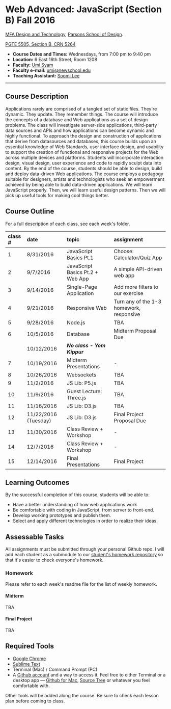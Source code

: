 # Web Advanced: JavaScript (Section B) Fall 2016

[MFA Design and Technology](http://www.newschool.edu/parsons/mfa-design-technology/), [Parsons School of Design](http://www.newschool.edu/parsons/).


[PGTE 5505, Section B, CRN 5264](https://courses.newschool.edu/courses/PGTE5505?sec=5264)


* **Course Dates and Times:**  Wednesdays, from 7:00 pm to 9:40 pm
* **Location:** 6 East 16th Street, Room 1208
* **Faculty:** [Umi Syam](http://umisyam.com/)
* **Faculty e-mail:** [umi@newschool.edu](mailto:umi@newschool.edu)
* **Teaching Assistant:** [Soomi Lee](mailto:lees105@newschool.edu)

---

## Course Description

Applications rarely are comprised of a tangled set of static files. They're dynamic. They update. They remember things. The course will introduce the concepts of a database and Web applications as a set of design problems. The class will investigate server-side applications, third-party data sources and APIs and how applications can become dynamic and highly functional. To approach the design and construction of applications that derive from datasources and databases, this course builds upon an essential knowledge of Web Standards, user interface design, and usability to support the creation of functional and responsive projects for the Web across multiple devices and platforms. Students will incorporate interaction design, visual design, user experience and code to rapidly sculpt data into content. By the end of the course, students should be able to design, build and deploy data-driven Web applications. The course employs a pedagogy suitable for designers, artists and technologists who seek an empowerment achieved by being able to build data-driven applications. We will learn JavaScript properly. Then, we will learn useful design patterns. Then we will pick up useful tools for making cool things better.


## Course Outline

For a full description of each class, see each week's folder.

| class # | date | topic | assignment |
|:--- |:--- |:--- |:--- |
| 1 | 8/31/2016 | JavaScript Basics Pt.1 | Choose: Calculator/Quiz App |
| 2 | 9/7/2016 | JavaScript Basics Pt.2 + Web App | A simple API-driven web app |
| 3 | 9/14/2016 | Single-Page Application | Add more filters to our exercise |
| 4 | 9/21/2016 | Responsive Web | Turn any of the 1-3 homework, responsive |
| 5 | 9/28/2016 | Node.js | TBA |
| 6 | 10/5/2016 | Database | Midterm Proposal Due |
|  | 10/12/2016 | ***No class - Yom Kippur*** |  |
| 7 | 10/19/2016 | Midterm Presentations | - |
| 8 | 10/26/2016 | Websockets | TBA |
| 9 | 11/2/2016 | JS Lib: P5.js | TBA |
| 10 | 11/9/2016 | Guest Lecture: Three.js | TBA |
| 11 | 11/16/2016 | JS Lib: D3.js | TBA |
| 12 | 11/22/2016 (Tuesday) | JS Lib: D3.js | Final Project Proposal Due |
| 13 | 11/30/2016 | Class Review + Workshop | - |
| 14 | 12/7/2016 | Class Review + Workshop | - |
| 15 | 12/14/2016 | Final Presentations | Final Project |

## Learning Outcomes

By the successful completion of this course, students will be able to:

* Have a better understanding of how web applications work
* Be comfortable with coding in JavaScript, from server to front-end.
* Develop working prototypes and publish them.
* Select and apply different technologies in order to realize their ideas.

## Assessable Tasks

All assignments must be submitted through your personal Github repo. I will add each student as a submodule to our [student's homework repository](https://github.com/umisyam/WebAdvJS_Fall2016_StudentsHW) so that it's easier to check everyone's homework.

### Homework

Please refer to each week's readme file for the list of weekly homework.


#### Midterm

TBA

#### Final Project

TBA


## Required Tools

* [Google Chrome](https://www.google.com/chrome/browser/desktop/index.html)
* [Sublime Text](http://www.sublimetext.com/)
* Terminal (Mac) / Command Prompt (PC)
* A [Github account](https://github.com/) and a way to access it. Feel free to either Terminal or a desktop app — [Github for Mac](https://desktop.github.com/), [Source Tree](https://www.sourcetreeapp.com/) or whatever you feel comfortable with.

Other tools will be added along the course. Be sure to check each lesson plan before coming to class.



